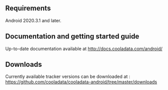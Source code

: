 ## Requirements
Android 2020.3.1 and later.

## Documentation and getting started guide
Up-to-date documentation available at 
 http://docs.cooladata.com/android/

## Downloads
Currently available tracker versions can be downloaded at :
 https://github.com/cooladata/cooladata-android/tree/master/downloads
